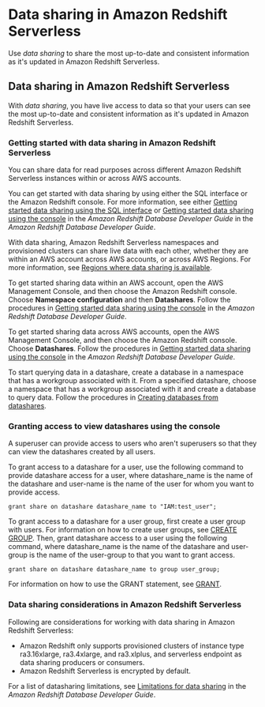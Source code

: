 # Data sharing in Amazon Redshift Serverless<a name="serverless-datasharing"></a>

Use *data sharing* to share the most up\-to\-date and consistent information as it's updated in Amazon Redshift Serverless\.

## Data sharing in Amazon Redshift Serverless<a name="serverless_datasharing"></a>

With *data sharing*, you have live access to data so that your users can see the most up\-to\-date and consistent information as it's updated in Amazon Redshift Serverless\.

### Getting started with data sharing in Amazon Redshift Serverless<a name="getting_started_serverless_datasharing"></a>

You can share data for read purposes across different Amazon Redshift Serverless instances within or across AWS accounts\.

You can get started with data sharing by using either the SQL interface or the Amazon Redshift console\. For more information, see either [Getting started data sharing using the SQL interface](https://docs.aws.amazon.com/redshift/latest/dg/getting-started-datashare-sql.html) or [Getting started data sharing using the console](https://docs.aws.amazon.com/redshift/latest/dg/getting-started-datashare-console.html) in the *Amazon Redshift Database Developer Guide* in the *Amazon Redshift Database Developer Guide*\.

With data sharing, Amazon Redshift Serverless namespaces and provisioned clusters can share live data with each other, whether they are within an AWS account across AWS accounts, or across AWS Regions\. For more information, see [Regions where data sharing is available](https://docs.aws.amazon.com/redshift/latest/dg/data_sharing_regions.html)\.

To get started sharing data within an AWS account, open the AWS Management Console, and then choose the Amazon Redshift console\. Choose **Namespace configuration** and then **Datashares**\. Follow the procedures in [Getting started data sharing using the console](https://docs.aws.amazon.com/redshift/latest/dg/getting-started-datashare-console.html) in the *Amazon Redshift Database Developer Guide*\.

To get started sharing data across AWS accounts, open the AWS Management Console, and then choose the Amazon Redshift console\. Choose **Datashares**\. Follow the procedures in [Getting started data sharing using the console](https://docs.aws.amazon.com/redshift/latest/dg/getting-started-datashare-console.html) in the *Amazon Redshift Database Developer Guide*\.

To start querying data in a datashare, create a database in a namespace that has a workgroup associated with it\. From a specified datashare, choose a namespace that has a workgroup associated with it and create a database to query data\. Follow the procedures in [Creating databases from datashares](https://docs.aws.amazon.com/redshift/latest/dg/create-database-from-datashare-console.html)\.

### Granting access to view datashares using the console<a name="serverless_datasharing_permissions"></a>

A superuser can provide access to users who aren't superusers so that they can view the datashares created by all users\. 

To grant access to a datashare for a user, use the following command to provide datashare access for a user, where datashare\_name is the name of the datashare and user\-name is the name of the user for whom you want to provide access\.

```
grant share on datashare datashare_name to "IAM:test_user";
```

To grant access to a datashare for a user group, first create a user group with users\. For information on how to create user groups, see [CREATE GROUP](https://docs.aws.amazon.com/redshift/latest/dg/r_CREATE_GROUP.html)\. Then, grant datashare access to a user using the following command, where datashare\_name is the name of the datashare and user\-group is the name of the user\-group to that you want to grant access\.

```
grant share on datashare datashare_name to group user_group;
```

For information on how to use the GRANT statement, see [GRANT](https://docs.aws.amazon.com/redshift/latest/dg/r_GRANT.html)\.

### Data sharing considerations in Amazon Redshift Serverless<a name="getting_started_serverless_datasharing_usage"></a>

Following are considerations for working with data sharing in Amazon Redshift Serverless:
+ Amazon Redshift only supports provisioned clusters of instance type ra3\.16xlarge, ra3\.4xlarge, and ra3\.xlplus, and serverless endpoint as data sharing producers or consumers\.
+ Amazon Redshift Serverless is encrypted by default\.

For a list of datasharing limitations, see [Limitations for data sharing](https://docs.aws.amazon.com/redshift/latest/dg/limitations-datashare.html) in the *Amazon Redshift Database Developer Guide*\. 